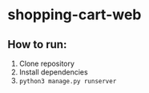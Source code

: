 # shopping-cart-web

## How to run:

1) Clone repository
2) Install dependencies 
3) `python3 manage.py runserver`
